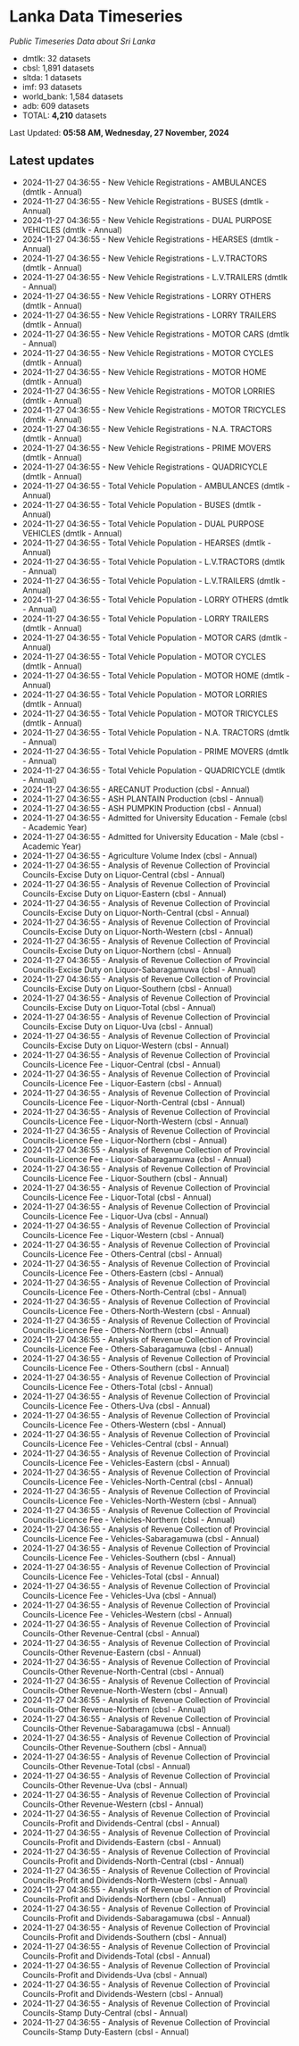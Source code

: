 # Lanka Data Timeseries
*Public Timeseries Data about Sri Lanka*

* dmtlk: 32 datasets
* cbsl: 1,891 datasets
* sltda: 1 datasets
* imf: 93 datasets
* world_bank: 1,584 datasets
* adb: 609 datasets
* TOTAL: **4,210** datasets

Last Updated: **05:58 AM, Wednesday, 27 November, 2024**

## Latest updates

* 2024-11-27 04:36:55 - New Vehicle Registrations - AMBULANCES (dmtlk - Annual)
* 2024-11-27 04:36:55 - New Vehicle Registrations - BUSES (dmtlk - Annual)
* 2024-11-27 04:36:55 - New Vehicle Registrations - DUAL PURPOSE VEHICLES (dmtlk - Annual)
* 2024-11-27 04:36:55 - New Vehicle Registrations - HEARSES (dmtlk - Annual)
* 2024-11-27 04:36:55 - New Vehicle Registrations - L.V.TRACTORS (dmtlk - Annual)
* 2024-11-27 04:36:55 - New Vehicle Registrations - L.V.TRAILERS (dmtlk - Annual)
* 2024-11-27 04:36:55 - New Vehicle Registrations - LORRY OTHERS (dmtlk - Annual)
* 2024-11-27 04:36:55 - New Vehicle Registrations - LORRY TRAILERS (dmtlk - Annual)
* 2024-11-27 04:36:55 - New Vehicle Registrations - MOTOR CARS (dmtlk - Annual)
* 2024-11-27 04:36:55 - New Vehicle Registrations - MOTOR CYCLES (dmtlk - Annual)
* 2024-11-27 04:36:55 - New Vehicle Registrations - MOTOR HOME (dmtlk - Annual)
* 2024-11-27 04:36:55 - New Vehicle Registrations - MOTOR LORRIES (dmtlk - Annual)
* 2024-11-27 04:36:55 - New Vehicle Registrations - MOTOR TRICYCLES (dmtlk - Annual)
* 2024-11-27 04:36:55 - New Vehicle Registrations - N.A. TRACTORS (dmtlk - Annual)
* 2024-11-27 04:36:55 - New Vehicle Registrations - PRIME MOVERS (dmtlk - Annual)
* 2024-11-27 04:36:55 - New Vehicle Registrations - QUADRICYCLE (dmtlk - Annual)
* 2024-11-27 04:36:55 - Total Vehicle Population - AMBULANCES (dmtlk - Annual)
* 2024-11-27 04:36:55 - Total Vehicle Population - BUSES (dmtlk - Annual)
* 2024-11-27 04:36:55 - Total Vehicle Population - DUAL PURPOSE VEHICLES (dmtlk - Annual)
* 2024-11-27 04:36:55 - Total Vehicle Population - HEARSES (dmtlk - Annual)
* 2024-11-27 04:36:55 - Total Vehicle Population - L.V.TRACTORS (dmtlk - Annual)
* 2024-11-27 04:36:55 - Total Vehicle Population - L.V.TRAILERS (dmtlk - Annual)
* 2024-11-27 04:36:55 - Total Vehicle Population - LORRY OTHERS (dmtlk - Annual)
* 2024-11-27 04:36:55 - Total Vehicle Population - LORRY TRAILERS (dmtlk - Annual)
* 2024-11-27 04:36:55 - Total Vehicle Population - MOTOR CARS (dmtlk - Annual)
* 2024-11-27 04:36:55 - Total Vehicle Population - MOTOR CYCLES (dmtlk - Annual)
* 2024-11-27 04:36:55 - Total Vehicle Population - MOTOR HOME (dmtlk - Annual)
* 2024-11-27 04:36:55 - Total Vehicle Population - MOTOR LORRIES (dmtlk - Annual)
* 2024-11-27 04:36:55 - Total Vehicle Population - MOTOR TRICYCLES (dmtlk - Annual)
* 2024-11-27 04:36:55 - Total Vehicle Population - N.A. TRACTORS (dmtlk - Annual)
* 2024-11-27 04:36:55 - Total Vehicle Population - PRIME MOVERS (dmtlk - Annual)
* 2024-11-27 04:36:55 - Total Vehicle Population - QUADRICYCLE (dmtlk - Annual)
* 2024-11-27 04:36:55 - ARECANUT Production (cbsl - Annual)
* 2024-11-27 04:36:55 - ASH PLANTAIN Production (cbsl - Annual)
* 2024-11-27 04:36:55 - ASH PUMPKIN Production (cbsl - Annual)
* 2024-11-27 04:36:55 - Admitted for University Education - Female (cbsl - Academic Year)
* 2024-11-27 04:36:55 - Admitted for University Education - Male (cbsl - Academic Year)
* 2024-11-27 04:36:55 - Agriculture Volume Index (cbsl - Annual)
* 2024-11-27 04:36:55 - Analysis of Revenue Collection of Provincial Councils-Excise Duty on Liquor-Central (cbsl - Annual)
* 2024-11-27 04:36:55 - Analysis of Revenue Collection of Provincial Councils-Excise Duty on Liquor-Eastern (cbsl - Annual)
* 2024-11-27 04:36:55 - Analysis of Revenue Collection of Provincial Councils-Excise Duty on Liquor-North-Central (cbsl - Annual)
* 2024-11-27 04:36:55 - Analysis of Revenue Collection of Provincial Councils-Excise Duty on Liquor-North-Western (cbsl - Annual)
* 2024-11-27 04:36:55 - Analysis of Revenue Collection of Provincial Councils-Excise Duty on Liquor-Northern (cbsl - Annual)
* 2024-11-27 04:36:55 - Analysis of Revenue Collection of Provincial Councils-Excise Duty on Liquor-Sabaragamuwa (cbsl - Annual)
* 2024-11-27 04:36:55 - Analysis of Revenue Collection of Provincial Councils-Excise Duty on Liquor-Southern (cbsl - Annual)
* 2024-11-27 04:36:55 - Analysis of Revenue Collection of Provincial Councils-Excise Duty on Liquor-Total (cbsl - Annual)
* 2024-11-27 04:36:55 - Analysis of Revenue Collection of Provincial Councils-Excise Duty on Liquor-Uva (cbsl - Annual)
* 2024-11-27 04:36:55 - Analysis of Revenue Collection of Provincial Councils-Excise Duty on Liquor-Western (cbsl - Annual)
* 2024-11-27 04:36:55 - Analysis of Revenue Collection of Provincial Councils-Licence Fee - Liquor-Central (cbsl - Annual)
* 2024-11-27 04:36:55 - Analysis of Revenue Collection of Provincial Councils-Licence Fee - Liquor-Eastern (cbsl - Annual)
* 2024-11-27 04:36:55 - Analysis of Revenue Collection of Provincial Councils-Licence Fee - Liquor-North-Central (cbsl - Annual)
* 2024-11-27 04:36:55 - Analysis of Revenue Collection of Provincial Councils-Licence Fee - Liquor-North-Western (cbsl - Annual)
* 2024-11-27 04:36:55 - Analysis of Revenue Collection of Provincial Councils-Licence Fee - Liquor-Northern (cbsl - Annual)
* 2024-11-27 04:36:55 - Analysis of Revenue Collection of Provincial Councils-Licence Fee - Liquor-Sabaragamuwa (cbsl - Annual)
* 2024-11-27 04:36:55 - Analysis of Revenue Collection of Provincial Councils-Licence Fee - Liquor-Southern (cbsl - Annual)
* 2024-11-27 04:36:55 - Analysis of Revenue Collection of Provincial Councils-Licence Fee - Liquor-Total (cbsl - Annual)
* 2024-11-27 04:36:55 - Analysis of Revenue Collection of Provincial Councils-Licence Fee - Liquor-Uva (cbsl - Annual)
* 2024-11-27 04:36:55 - Analysis of Revenue Collection of Provincial Councils-Licence Fee - Liquor-Western (cbsl - Annual)
* 2024-11-27 04:36:55 - Analysis of Revenue Collection of Provincial Councils-Licence Fee - Others-Central (cbsl - Annual)
* 2024-11-27 04:36:55 - Analysis of Revenue Collection of Provincial Councils-Licence Fee - Others-Eastern (cbsl - Annual)
* 2024-11-27 04:36:55 - Analysis of Revenue Collection of Provincial Councils-Licence Fee - Others-North-Central (cbsl - Annual)
* 2024-11-27 04:36:55 - Analysis of Revenue Collection of Provincial Councils-Licence Fee - Others-North-Western (cbsl - Annual)
* 2024-11-27 04:36:55 - Analysis of Revenue Collection of Provincial Councils-Licence Fee - Others-Northern (cbsl - Annual)
* 2024-11-27 04:36:55 - Analysis of Revenue Collection of Provincial Councils-Licence Fee - Others-Sabaragamuwa (cbsl - Annual)
* 2024-11-27 04:36:55 - Analysis of Revenue Collection of Provincial Councils-Licence Fee - Others-Southern (cbsl - Annual)
* 2024-11-27 04:36:55 - Analysis of Revenue Collection of Provincial Councils-Licence Fee - Others-Total (cbsl - Annual)
* 2024-11-27 04:36:55 - Analysis of Revenue Collection of Provincial Councils-Licence Fee - Others-Uva (cbsl - Annual)
* 2024-11-27 04:36:55 - Analysis of Revenue Collection of Provincial Councils-Licence Fee - Others-Western (cbsl - Annual)
* 2024-11-27 04:36:55 - Analysis of Revenue Collection of Provincial Councils-Licence Fee - Vehicles-Central (cbsl - Annual)
* 2024-11-27 04:36:55 - Analysis of Revenue Collection of Provincial Councils-Licence Fee - Vehicles-Eastern (cbsl - Annual)
* 2024-11-27 04:36:55 - Analysis of Revenue Collection of Provincial Councils-Licence Fee - Vehicles-North-Central (cbsl - Annual)
* 2024-11-27 04:36:55 - Analysis of Revenue Collection of Provincial Councils-Licence Fee - Vehicles-North-Western (cbsl - Annual)
* 2024-11-27 04:36:55 - Analysis of Revenue Collection of Provincial Councils-Licence Fee - Vehicles-Northern (cbsl - Annual)
* 2024-11-27 04:36:55 - Analysis of Revenue Collection of Provincial Councils-Licence Fee - Vehicles-Sabaragamuwa (cbsl - Annual)
* 2024-11-27 04:36:55 - Analysis of Revenue Collection of Provincial Councils-Licence Fee - Vehicles-Southern (cbsl - Annual)
* 2024-11-27 04:36:55 - Analysis of Revenue Collection of Provincial Councils-Licence Fee - Vehicles-Total (cbsl - Annual)
* 2024-11-27 04:36:55 - Analysis of Revenue Collection of Provincial Councils-Licence Fee - Vehicles-Uva (cbsl - Annual)
* 2024-11-27 04:36:55 - Analysis of Revenue Collection of Provincial Councils-Licence Fee - Vehicles-Western (cbsl - Annual)
* 2024-11-27 04:36:55 - Analysis of Revenue Collection of Provincial Councils-Other Revenue-Central (cbsl - Annual)
* 2024-11-27 04:36:55 - Analysis of Revenue Collection of Provincial Councils-Other Revenue-Eastern (cbsl - Annual)
* 2024-11-27 04:36:55 - Analysis of Revenue Collection of Provincial Councils-Other Revenue-North-Central (cbsl - Annual)
* 2024-11-27 04:36:55 - Analysis of Revenue Collection of Provincial Councils-Other Revenue-North-Western (cbsl - Annual)
* 2024-11-27 04:36:55 - Analysis of Revenue Collection of Provincial Councils-Other Revenue-Northern (cbsl - Annual)
* 2024-11-27 04:36:55 - Analysis of Revenue Collection of Provincial Councils-Other Revenue-Sabaragamuwa (cbsl - Annual)
* 2024-11-27 04:36:55 - Analysis of Revenue Collection of Provincial Councils-Other Revenue-Southern (cbsl - Annual)
* 2024-11-27 04:36:55 - Analysis of Revenue Collection of Provincial Councils-Other Revenue-Total (cbsl - Annual)
* 2024-11-27 04:36:55 - Analysis of Revenue Collection of Provincial Councils-Other Revenue-Uva (cbsl - Annual)
* 2024-11-27 04:36:55 - Analysis of Revenue Collection of Provincial Councils-Other Revenue-Western (cbsl - Annual)
* 2024-11-27 04:36:55 - Analysis of Revenue Collection of Provincial Councils-Profit and Dividends-Central (cbsl - Annual)
* 2024-11-27 04:36:55 - Analysis of Revenue Collection of Provincial Councils-Profit and Dividends-Eastern (cbsl - Annual)
* 2024-11-27 04:36:55 - Analysis of Revenue Collection of Provincial Councils-Profit and Dividends-North-Central (cbsl - Annual)
* 2024-11-27 04:36:55 - Analysis of Revenue Collection of Provincial Councils-Profit and Dividends-North-Western (cbsl - Annual)
* 2024-11-27 04:36:55 - Analysis of Revenue Collection of Provincial Councils-Profit and Dividends-Northern (cbsl - Annual)
* 2024-11-27 04:36:55 - Analysis of Revenue Collection of Provincial Councils-Profit and Dividends-Sabaragamuwa (cbsl - Annual)
* 2024-11-27 04:36:55 - Analysis of Revenue Collection of Provincial Councils-Profit and Dividends-Southern (cbsl - Annual)
* 2024-11-27 04:36:55 - Analysis of Revenue Collection of Provincial Councils-Profit and Dividends-Total (cbsl - Annual)
* 2024-11-27 04:36:55 - Analysis of Revenue Collection of Provincial Councils-Profit and Dividends-Uva (cbsl - Annual)
* 2024-11-27 04:36:55 - Analysis of Revenue Collection of Provincial Councils-Profit and Dividends-Western (cbsl - Annual)
* 2024-11-27 04:36:55 - Analysis of Revenue Collection of Provincial Councils-Stamp Duty-Central (cbsl - Annual)
* 2024-11-27 04:36:55 - Analysis of Revenue Collection of Provincial Councils-Stamp Duty-Eastern (cbsl - Annual)